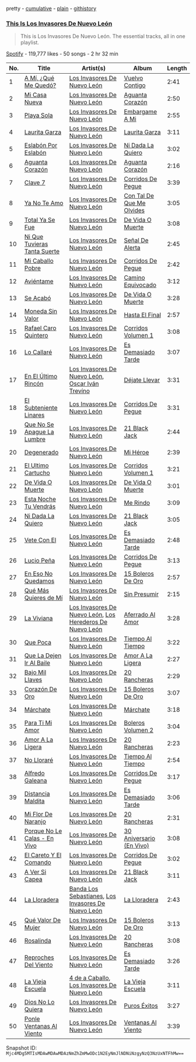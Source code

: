 pretty - [cumulative](/playlists/cumulative/37i9dQZF1DZ06evO3jkCWI.md) - [plain](/playlists/plain/37i9dQZF1DZ06evO3jkCWI) - [githistory](https://github.githistory.xyz/mackorone/spotify-playlist-archive/blob/main/playlists/plain/37i9dQZF1DZ06evO3jkCWI)

### [This Is Los Invasores De Nuevo León](https://open.spotify.com/playlist/37i9dQZF1DZ06evO3jkCWI)

> This is Los Invasores De Nuevo León\. The essential tracks, all in one playlist.

[Spotify](https://open.spotify.com/user/spotify) - 119,777 likes - 50 songs - 2 hr 32 min

| No. | Title | Artist(s) | Album | Length |
|---|---|---|---|---|
| 1 | [A Mí, ¿Qué Me Quedó?](https://open.spotify.com/track/0b72rOmkspR8dJHsUjaVi4) | [Los Invasores De Nuevo León](https://open.spotify.com/artist/5CGtBYmVPeLhI1kM2Fn9Gv) | [Vuelvo Contigo](https://open.spotify.com/album/3Bqrpyh09jij3b2SiqzQlU) | 2:41 |
| 2 | [Mi Casa Nueva](https://open.spotify.com/track/0YqxST7jMa8B4Ecr1675u6) | [Los Invasores De Nuevo León](https://open.spotify.com/artist/5CGtBYmVPeLhI1kM2Fn9Gv) | [Aguanta Corazón](https://open.spotify.com/album/1rtPiqPMmhjLP1cNBTb5q5) | 2:50 |
| 3 | [Playa Sola](https://open.spotify.com/track/0mzpP5g8OCOj3dCtowPAjV) | [Los Invasores De Nuevo León](https://open.spotify.com/artist/5CGtBYmVPeLhI1kM2Fn9Gv) | [Embargame A Mi](https://open.spotify.com/album/3W3HJXgsvDaZr8lxKqNN6m) | 2:55 |
| 4 | [Laurita Garza](https://open.spotify.com/track/7a5msYrIHJ1bx7pTLKVbZ9) | [Los Invasores De Nuevo León](https://open.spotify.com/artist/5CGtBYmVPeLhI1kM2Fn9Gv) | [Laurita Garza](https://open.spotify.com/album/6CVR7Bsz5h7IkzyNAqpLsg) | 3:11 |
| 5 | [Eslabón Por Eslabón](https://open.spotify.com/track/75vBz6v4IrakqmnqNTdnE0) | [Los Invasores De Nuevo León](https://open.spotify.com/artist/5CGtBYmVPeLhI1kM2Fn9Gv) | [Ni Dada La Quiero](https://open.spotify.com/album/1wJklr611fFhZoveD89y4F) | 3:02 |
| 6 | [Aguanta Corazón](https://open.spotify.com/track/6E5gZOwEMVED0hNBeaTu9k) | [Los Invasores De Nuevo León](https://open.spotify.com/artist/5CGtBYmVPeLhI1kM2Fn9Gv) | [Aguanta Corazón](https://open.spotify.com/album/1rtPiqPMmhjLP1cNBTb5q5) | 2:16 |
| 7 | [Clave 7](https://open.spotify.com/track/29m95um0i0NThLbWA765Lg) | [Los Invasores De Nuevo León](https://open.spotify.com/artist/5CGtBYmVPeLhI1kM2Fn9Gv) | [Corridos De Pegue](https://open.spotify.com/album/2iStr0qc3jeFmGeud0h29Q) | 3:39 |
| 8 | [Ya No Te Amo](https://open.spotify.com/track/7H4tgQ4ldZ1PmWL88b6nuI) | [Los Invasores De Nuevo León](https://open.spotify.com/artist/5CGtBYmVPeLhI1kM2Fn9Gv) | [Con Tal De Que Me Olvides](https://open.spotify.com/album/7ytPVFfcyxDrMraTGv9w8R) | 3:05 |
| 9 | [Total Ya Se Fue](https://open.spotify.com/track/0Mps5Z6CN05QkPIzBoAqRM) | [Los Invasores De Nuevo León](https://open.spotify.com/artist/5CGtBYmVPeLhI1kM2Fn9Gv) | [De Vida O Muerte](https://open.spotify.com/album/1LNsca8XvZVZ0SzFlYuU5V) | 3:08 |
| 10 | [Ni Que Tuvieras Tanta Suerte](https://open.spotify.com/track/0OzRg0JDqxDDxtmKn2GUVi) | [Los Invasores De Nuevo León](https://open.spotify.com/artist/5CGtBYmVPeLhI1kM2Fn9Gv) | [Señal De Alerta](https://open.spotify.com/album/28K8AZI79UWVamCJZglQlq) | 2:45 |
| 11 | [Mi Caballo Pobre](https://open.spotify.com/track/6SQfZKwce4nGuMwrcVwK8C) | [Los Invasores De Nuevo León](https://open.spotify.com/artist/5CGtBYmVPeLhI1kM2Fn9Gv) | [Corridos De Pegue](https://open.spotify.com/album/2iStr0qc3jeFmGeud0h29Q) | 2:42 |
| 12 | [Aviéntame](https://open.spotify.com/track/3owpZ2lx2iMQ3FkeI5VKmA) | [Los Invasores De Nuevo León](https://open.spotify.com/artist/5CGtBYmVPeLhI1kM2Fn9Gv) | [Camino Equivocado](https://open.spotify.com/album/05vVVrRFertqgAd35Bfpw2) | 3:12 |
| 13 | [Se Acabó](https://open.spotify.com/track/2Tq1NVRQwWSZ0CUSxU0cFA) | [Los Invasores De Nuevo León](https://open.spotify.com/artist/5CGtBYmVPeLhI1kM2Fn9Gv) | [De Vida O Muerte](https://open.spotify.com/album/1LNsca8XvZVZ0SzFlYuU5V) | 3:28 |
| 14 | [Moneda Sin Valor](https://open.spotify.com/track/0s6eS6S8Dsr7VFdYUYo5Lu) | [Los Invasores De Nuevo León](https://open.spotify.com/artist/5CGtBYmVPeLhI1kM2Fn9Gv) | [Hasta El Final](https://open.spotify.com/album/3uJX93KsrS6PxobrPQfPc9) | 2:57 |
| 15 | [Rafael Caro Quintero](https://open.spotify.com/track/6CaDhKiByDaJlLRgAlW0QF) | [Los Invasores De Nuevo León](https://open.spotify.com/artist/5CGtBYmVPeLhI1kM2Fn9Gv) | [Corridos Volumen 1](https://open.spotify.com/album/3cQ3TDx7CrpdBdDazb26zi) | 3:08 |
| 16 | [Lo Callaré](https://open.spotify.com/track/4yhcbZ7HZxK1UI5SOAEdlC) | [Los Invasores De Nuevo León](https://open.spotify.com/artist/5CGtBYmVPeLhI1kM2Fn9Gv) | [Es Demasiado Tarde](https://open.spotify.com/album/3RhITFDOGFitmcOtfUE2Kx) | 3:07 |
| 17 | [En El Último Rincón](https://open.spotify.com/track/5JMWkaL8u03EbqsKS3mL14) | [Los Invasores De Nuevo León](https://open.spotify.com/artist/5CGtBYmVPeLhI1kM2Fn9Gv), [Oscar Iván Trevíno](https://open.spotify.com/artist/5pPdYQPzWpb1XnsNqE6OOz) | [Déjate Llevar](https://open.spotify.com/album/6OCVGmvD74MNcDpClL0uXT) | 3:31 |
| 18 | [El Subteniente Linares](https://open.spotify.com/track/2BYl5gcl27mUpslIRy8MUX) | [Los Invasores De Nuevo León](https://open.spotify.com/artist/5CGtBYmVPeLhI1kM2Fn9Gv) | [Corridos De Pegue](https://open.spotify.com/album/2iStr0qc3jeFmGeud0h29Q) | 3:31 |
| 19 | [Que No Se Apague La Lumbre](https://open.spotify.com/track/5HHtIw03mC3OPPRjFUQ2Hb) | [Los Invasores De Nuevo León](https://open.spotify.com/artist/5CGtBYmVPeLhI1kM2Fn9Gv) | [21 Black Jack](https://open.spotify.com/album/5ZyR9EAtVpj70b11dZYmNC) | 2:44 |
| 20 | [Degenerado](https://open.spotify.com/track/413NV5nNVfbEh7vG1x2GTl) | [Los Invasores De Nuevo León](https://open.spotify.com/artist/5CGtBYmVPeLhI1kM2Fn9Gv) | [Mi Héroe](https://open.spotify.com/album/1Flg5XJrhqjvd70wX6QV9C) | 2:39 |
| 21 | [El Ultimo Cartucho](https://open.spotify.com/track/3khgsGxNwXijlqyStMvpfh) | [Los Invasores De Nuevo León](https://open.spotify.com/artist/5CGtBYmVPeLhI1kM2Fn9Gv) | [Corridos Volumen 1](https://open.spotify.com/album/3cQ3TDx7CrpdBdDazb26zi) | 3:21 |
| 22 | [De Vida O Muerte](https://open.spotify.com/track/4TbjXIEyA9VKdBx5WuSw4B) | [Los Invasores De Nuevo León](https://open.spotify.com/artist/5CGtBYmVPeLhI1kM2Fn9Gv) | [De Vida O Muerte](https://open.spotify.com/album/1LNsca8XvZVZ0SzFlYuU5V) | 3:01 |
| 23 | [Esta Noche Tu Vendrás](https://open.spotify.com/track/2wHcALEBx39LP7ziwlHkSQ) | [Los Invasores De Nuevo León](https://open.spotify.com/artist/5CGtBYmVPeLhI1kM2Fn9Gv) | [Me Rindo](https://open.spotify.com/album/5Jeg7MzgKFXenbJAcD64Hj) | 3:09 |
| 24 | [Ni Dada La Quiero](https://open.spotify.com/track/4AplGNlqrFDyxkCM27gSCl) | [Los Invasores De Nuevo León](https://open.spotify.com/artist/5CGtBYmVPeLhI1kM2Fn9Gv) | [21 Black Jack](https://open.spotify.com/album/5ZyR9EAtVpj70b11dZYmNC) | 3:05 |
| 25 | [Vete Con El](https://open.spotify.com/track/6UV3lfi399R9Gp9RvWCBbE) | [Los Invasores De Nuevo León](https://open.spotify.com/artist/5CGtBYmVPeLhI1kM2Fn9Gv) | [Es Demasiado Tarde](https://open.spotify.com/album/3RhITFDOGFitmcOtfUE2Kx) | 2:48 |
| 26 | [Lucio Peña](https://open.spotify.com/track/2szJfT5bYhIB0jdjsgpWNj) | [Los Invasores De Nuevo León](https://open.spotify.com/artist/5CGtBYmVPeLhI1kM2Fn9Gv) | [Corridos De Pegue](https://open.spotify.com/album/2iStr0qc3jeFmGeud0h29Q) | 3:13 |
| 27 | [En Eso No Quedamos](https://open.spotify.com/track/1FUQ3tfR1LuZmptkavWTQa) | [Los Invasores De Nuevo León](https://open.spotify.com/artist/5CGtBYmVPeLhI1kM2Fn9Gv) | [15 Boleros De Oro](https://open.spotify.com/album/3tTkjFxSMIyKTi3KgnqgpT) | 2:57 |
| 28 | [Qué Más Quieres de Mí](https://open.spotify.com/track/1tk8qoiqnM3rsg64xvpRlN) | [Los Invasores De Nuevo León](https://open.spotify.com/artist/5CGtBYmVPeLhI1kM2Fn9Gv) | [Sin Presumir](https://open.spotify.com/album/6wlLXm68UHg0WeTzY04BHi) | 2:15 |
| 29 | [La Viviana](https://open.spotify.com/track/6UsGCiKi5RwwosYEsVwQz3) | [Los Invasores De Nuevo León](https://open.spotify.com/artist/5CGtBYmVPeLhI1kM2Fn9Gv), [Los Herederos De Nuevo León](https://open.spotify.com/artist/0F7PO1xYy0DIFrHq3DxFbI) | [Aferrado Al Amor](https://open.spotify.com/album/6pEDYFi8ddb1yiJKF1h0yV) | 3:28 |
| 30 | [Que Poca](https://open.spotify.com/track/4XKtNegKyGMCdgIdCxfcMQ) | [Los Invasores De Nuevo León](https://open.spotify.com/artist/5CGtBYmVPeLhI1kM2Fn9Gv) | [Tiempo Al Tiempo](https://open.spotify.com/album/1LVdQN6LXJlhIxl2IeEcne) | 3:22 |
| 31 | [Que La Dejen Ir Al Baile](https://open.spotify.com/track/5coPwNRFIF2jCQN6G3zdgT) | [Los Invasores De Nuevo León](https://open.spotify.com/artist/5CGtBYmVPeLhI1kM2Fn9Gv) | [Amor A La Ligera](https://open.spotify.com/album/5jaSL4vBSHGuQrIRFWQSwm) | 2:27 |
| 32 | [Bajo Mil Llaves](https://open.spotify.com/track/0yBSM7wXqyFHiJbNVI9jHR) | [Los Invasores De Nuevo León](https://open.spotify.com/artist/5CGtBYmVPeLhI1kM2Fn9Gv) | [20 Rancheras](https://open.spotify.com/album/0Sj2tO0uGkHE7EVasrPeIC) | 2:29 |
| 33 | [Corazón De Oro](https://open.spotify.com/track/3hEDujdXlHpKEv8pW7SxBz) | [Los Invasores De Nuevo León](https://open.spotify.com/artist/5CGtBYmVPeLhI1kM2Fn9Gv) | [15 Boleros De Oro](https://open.spotify.com/album/3tTkjFxSMIyKTi3KgnqgpT) | 3:07 |
| 34 | [Márchate](https://open.spotify.com/track/1qnMgwNNQA83JNL3IfSCOr) | [Los Invasores De Nuevo León](https://open.spotify.com/artist/5CGtBYmVPeLhI1kM2Fn9Gv) | [Márchate](https://open.spotify.com/album/0oosMtBmDMQMgHalEZKgkm) | 3:18 |
| 35 | [Para Ti Mi Amor](https://open.spotify.com/track/79KkCXH9weKlaTsur7y8tk) | [Los Invasores De Nuevo León](https://open.spotify.com/artist/5CGtBYmVPeLhI1kM2Fn9Gv) | [Boleros Volumen 2](https://open.spotify.com/album/7JL6rJigUVM0qfWOFnbx2k) | 3:04 |
| 36 | [Amor A La Ligera](https://open.spotify.com/track/33AAdwr1js1SESHflZAlTD) | [Los Invasores De Nuevo León](https://open.spotify.com/artist/5CGtBYmVPeLhI1kM2Fn9Gv) | [20 Rancheras](https://open.spotify.com/album/0Sj2tO0uGkHE7EVasrPeIC) | 2:23 |
| 37 | [No Lloraré](https://open.spotify.com/track/6OYSCpemGHXqiip743GGAr) | [Los Invasores De Nuevo León](https://open.spotify.com/artist/5CGtBYmVPeLhI1kM2Fn9Gv) | [Tiempo Al Tiempo](https://open.spotify.com/album/1LVdQN6LXJlhIxl2IeEcne) | 2:54 |
| 38 | [Alfredo Galeana](https://open.spotify.com/track/2NG18tx27J4dBTszPLJluP) | [Los Invasores De Nuevo León](https://open.spotify.com/artist/5CGtBYmVPeLhI1kM2Fn9Gv) | [Corridos De Pegue](https://open.spotify.com/album/2iStr0qc3jeFmGeud0h29Q) | 3:17 |
| 39 | [Distancia Maldita](https://open.spotify.com/track/3RhNtiTs0FwK9RpZpP7Xf8) | [Los Invasores De Nuevo León](https://open.spotify.com/artist/5CGtBYmVPeLhI1kM2Fn9Gv) | [Es Demasiado Tarde](https://open.spotify.com/album/3RhITFDOGFitmcOtfUE2Kx) | 3:06 |
| 40 | [Mi Flor De Naranjo](https://open.spotify.com/track/7ddmuD2oPlMXJHzgUQMnOf) | [Los Invasores De Nuevo León](https://open.spotify.com/artist/5CGtBYmVPeLhI1kM2Fn9Gv) | [20 Rancheras](https://open.spotify.com/album/0Sj2tO0uGkHE7EVasrPeIC) | 2:31 |
| 41 | [Porque No Le Calas \- En Vivo](https://open.spotify.com/track/00nl5adFlB8bVbR3UM5BmZ) | [Los Invasores De Nuevo León](https://open.spotify.com/artist/5CGtBYmVPeLhI1kM2Fn9Gv) | [30 Aniversario \(En Vivo\)](https://open.spotify.com/album/6Ex3dDo3WP0dVOOPKWWvXd) | 3:08 |
| 42 | [El Careto Y El Comando](https://open.spotify.com/track/0HuP5xLv151vNqT7e7AH9O) | [Los Invasores De Nuevo León](https://open.spotify.com/artist/5CGtBYmVPeLhI1kM2Fn9Gv) | [Corridos De Pegue](https://open.spotify.com/album/2iStr0qc3jeFmGeud0h29Q) | 3:02 |
| 43 | [A Ver Si Capea](https://open.spotify.com/track/1seRvngYgRfDeCbIkJOMQK) | [Los Invasores De Nuevo León](https://open.spotify.com/artist/5CGtBYmVPeLhI1kM2Fn9Gv) | [21 Black Jack](https://open.spotify.com/album/5ZyR9EAtVpj70b11dZYmNC) | 3:11 |
| 44 | [La Lloradera](https://open.spotify.com/track/5XMKMu698zpti1TwbCUrZr) | [Banda Los Sebastianes](https://open.spotify.com/artist/0HgICyWHmS6rnl8xWEd0x6), [Los Invasores De Nuevo León](https://open.spotify.com/artist/5CGtBYmVPeLhI1kM2Fn9Gv) | [La Lloradera](https://open.spotify.com/album/309Ivzn5Ygopg3ImLZ3Qeq) | 2:43 |
| 45 | [Qué Valor De Mujer](https://open.spotify.com/track/4GT3fRkjpQO8uXEWe0A4oB) | [Los Invasores De Nuevo León](https://open.spotify.com/artist/5CGtBYmVPeLhI1kM2Fn9Gv) | [15 Boleros De Oro](https://open.spotify.com/album/3tTkjFxSMIyKTi3KgnqgpT) | 3:13 |
| 46 | [Rosalinda](https://open.spotify.com/track/2Le4YQV3wlP9KRY4Uku4Xk) | [Los Invasores De Nuevo León](https://open.spotify.com/artist/5CGtBYmVPeLhI1kM2Fn9Gv) | [20 Rancheras](https://open.spotify.com/album/0Sj2tO0uGkHE7EVasrPeIC) | 3:08 |
| 47 | [Reproches Del Viento](https://open.spotify.com/track/6UftyO69RjPSEMf8bluuVO) | [Los Invasores De Nuevo León](https://open.spotify.com/artist/5CGtBYmVPeLhI1kM2Fn9Gv) | [Es Demasiado Tarde](https://open.spotify.com/album/3RhITFDOGFitmcOtfUE2Kx) | 3:26 |
| 48 | [La Vieja Escuela](https://open.spotify.com/track/7LCcSgOoFtUnfmG3kxzQ9F) | [4 de a Caballo](https://open.spotify.com/artist/41JHmI3S4Jo07FN7oXyeMI), [Los Invasores De Nuevo León](https://open.spotify.com/artist/5CGtBYmVPeLhI1kM2Fn9Gv) | [La Vieja Escuela](https://open.spotify.com/album/1LcpnxXXFkmQ8evfFaUIXz) | 3:11 |
| 49 | [Dios No Lo Quiera](https://open.spotify.com/track/3ujr1xnvt5kxuEfAwxuvKf) | [Los Invasores De Nuevo León](https://open.spotify.com/artist/5CGtBYmVPeLhI1kM2Fn9Gv) | [Puros Éxitos](https://open.spotify.com/album/0M3kQUdKaCtut8mrQ4SlDo) | 3:27 |
| 50 | [Ponle Ventanas Al Viento](https://open.spotify.com/track/0GtV5vYrnQ3g47AZPQ78go) | [Los Invasores De Nuevo León](https://open.spotify.com/artist/5CGtBYmVPeLhI1kM2Fn9Gv) | [Ventanas Al Viento](https://open.spotify.com/album/6KkN3P3M0gqz7IeiejsZwE) | 3:39 |

Snapshot ID: `Mjc4MDg5MTIsMDAwMDAwMDAzNmZhZmMwODc1N2EyNmJlNDNiNzgyNzQ3NzUxNTFhMw==`
